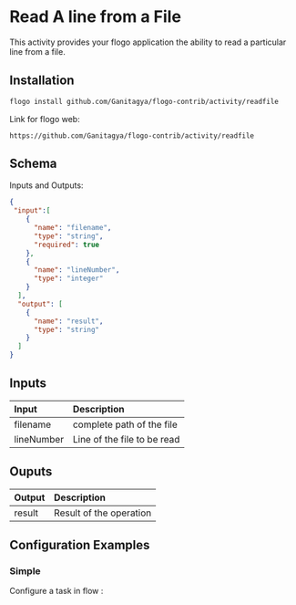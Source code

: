 
# Read A line from a File
This activity provides your flogo application the ability to read a particular line from a file.


## Installation

```bash
flogo install github.com/Ganitagya/flogo-contrib/activity/readfile
```
Link for flogo web:
```
https://github.com/Ganitagya/flogo-contrib/activity/readfile
```

## Schema
Inputs and Outputs:

```json
{
 "input":[
    {
      "name": "filename",
      "type": "string",
      "required": true
    },
    {
      "name": "lineNumber",
      "type": "integer"
    }
  ],
  "output": [
    {
      "name": "result",
      "type": "string"
    }
  ]
}
```
## Inputs
| Input   | Description    |
|:----------|:---------------|
| filename  | complete path of the file |
| lineNumber| Line of the file to be read |

## Ouputs
| Output   | Description    |
|:----------|:---------------|
| result    | Result of the operation |


## Configuration Examples
### Simple
Configure a task in flow :

```json

```